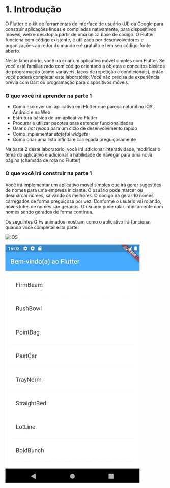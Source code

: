 # 1. Introdução

O Flutter é o kit de ferramentas de interface de usuário \(UI\) da Google para construir aplicações lindas e compiladas nativamente, para dispositivos móveis, web e desktop a partir de uma única base de código. O Flutter funciona com código existente, é utilizado por desenvolvedores e organizações ao redor do mundo e é gratuito e tem seu código-fonte aberto.

Neste laboratório, você irá criar um aplicativo móvel simples com Flutter. Se você está familiarizado com código orientado a objetos e conceitos básicos de programação \(como variáveis, laços de repetição e condicionais\), então você poderá completar este laboratório. Você não precisa de experiência prévia com Dart ou programação para dispositivos móveis.

### O que você irá aprender na parte 1

* Como escrever um aplicativo em Flutter que pareça natural no iOS, Android e na Web
* Estrutura básica de um aplicativo Flutter
* Procurar e utilizar pacotes para estender funcionalidades
* Usar o _hot reload_ para um ciclo de desenvolvimento rápido
* Como implementar _stafeful widgets_
* Como criar uma lista infinita e carregada preguiçosamente

Na parte 2 deste laboratório, você irá adicionar interatividade, modificar o tema do aplicativo e adicionar a habilidade de navegar para uma nova página \(chamada de rota no Flutter\)

### O que você irá construir na parte 1

Você irá implementar um aplicativo móvel simples que irá gerar sugestões de nomes para uma empresa iniciante. O usuário pode marcar ou desmarcar nomes, salvando os melhores. O código irá gerar 10 nomes carregados de forma preguiçosa por vez. Conforme o usuário vai rolando, novos lotes de nomes são gerados. O usuário pode rolar infinitamente com nomes sendo gerados de forma contínua.

Os seguintes GIFs animados mostram como o aplicativo irá funcionar quando você completar esta parte:

![iOS](../.gitbook/assets/lab1-final-ios.gif)

![Android](../.gitbook/assets/lab1-final-android.gif)

